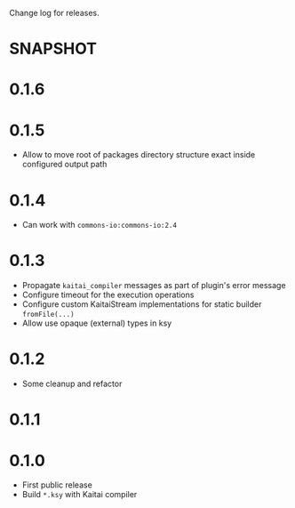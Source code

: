 Change log for releases.

# SNAPSHOT

# 0.1.6

# 0.1.5

* Allow to move root of packages directory structure exact inside configured output path

# 0.1.4

* Can work with `commons-io:commons-io:2.4`

# 0.1.3

* Propagate `kaitai_compiler` messages as part of plugin's error message
* Configure timeout for the execution operations
* Configure custom KaitaiStream implementations for static builder `fromFile(...)`
* Allow use opaque (external) types in ksy

# 0.1.2

* Some cleanup and refactor

# 0.1.1

# 0.1.0

* First public release
* Build `*.ksy` with Kaitai compiler

